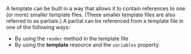 A template can be built in a way that allows it to contain references to
one (or more) smaller template files. (These smaller template files are
also referred to as partials.) A partial can be referenced from a
template file in one of the following ways:

- By using the `render` method in the template file
- By using the **template** resource and the `variables` property.
